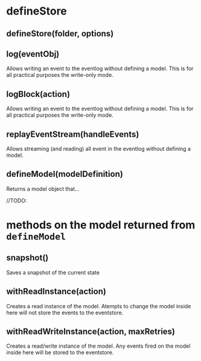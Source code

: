 # defineStore
## defineStore(folder, options)


## log(eventObj)

Allows writing an event to the eventlog without defining a model. This is for all practical purposes the write-only mode.

## logBlock(action)

Allows writing an event to the eventlog without defining a model. This is for all practical purposes the write-only mode.

## replayEventStream(handleEvents)

Allows streaming (and reading) all event in the eventlog without defining a model.

## defineModel(modelDefinition)

Returns a model object that...

//TODO:

# methods on the model returned from `defineModel`

## snapshot()

Saves a snapshot of the current state

## withReadInstance(action)

Creates a read instance of the model. Atempts to change the model inside here will not store the events to the eventstore.

## withReadWriteInstance(action, maxRetries)

Creates a read/write instance of the model. Any events fired on the model inside here will be stored to the eventstore.


